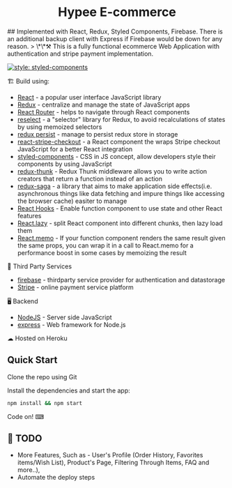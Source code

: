<h1 align=center>Hypee E-commerce</h1>
## Implemented with React, Redux, Styled Components, Firebase. There is an additional backup client with Express if Firebase would be down for any reason.
> \*\*⚒ This is a fully functional ecommerce Web Application with authentication and stripe payment implementation.


[![style: styled-components](https://img.shields.io/badge/style-%F0%9F%92%85%20styled--components-orange.svg?colorB=daa357&colorA=db748e)](https://github.com/styled-components/styled-components)

🏗 Build using:

-   [React](https://reactjs.org/) - a popular user interface JavaScript library
-   [Redux](https://redux.js.org/) - centralize and manage the state of JavaScript apps
-   [React Router](https://reacttraining.com/react-router/) - helps to navigate through React components
-   [reselect](https://github.com/reduxjs/reselect#motivation-for-memoized-selectors) - a "selector" library for Redux, to avoid recalculations of states by using memoized selectors
-   [redux persist](https://github.com/rt2zz/redux-persist) - manage to persist redux store in storage
-   [react-stripe-checkout](https://www.npmjs.com/package/react-stripe-checkout) - a React component the wraps Stripe checkout JavaScript for a better React integration
-   [styled-components](https://www.styled-components.com/) - CSS in JS concept, allow developers style their components by using JavaScript
-   [redux-thunk](https://www.npmjs.com/package/redux-thunk) - Redux Thunk middleware allows you to write action creators that return a function instead of an action
-   [redux-saga](https://redux-saga.js.org/) - a library that aims to make application side effects(i.e. asynchronous things like data fetching and impure things like accessing the browser cache) easiter to manage
-   [React Hooks](https://reactjs.org/docs/hooks-intro.html) - Enable function component to use state and other React features
-   [React.lazy](https://reactjs.org/docs/code-splitting.html) - split React component into different chunks, then lazy load them
-   [React.memo](https://reactjs.org/docs/react-api.html#reactmemo) - If your function component renders the same result given the same props, you can wrap it in a call to React.memo for a performance boost in some cases by memoizing the result

💈 Third Party Services

-   [firebase](https://firebase.google.com/) - thirdparty service provider for authentication and datastorage
-   [Stripe](https://stripe.com/) - online payment service platform

🖥 Backend

-   [NodeJS](https://nodejs.org/en/) - Server side JavaScript
-   [express](https://expressjs.com/) - Web framework for Node.js

☁ Hosted on Heroku

## Quick Start

Clone the repo using Git

Install the dependencies and start the app:

```bash
npm install && npm start
```

Code on! ⌨

## 📜 TODO

-   More Features, Such as - User's Profile (Order History, Favorites items/Wish List), Product's Page, Filtering Through Items, FAQ and more..),
-   Automate the deploy steps
